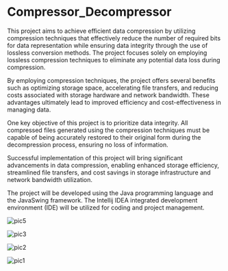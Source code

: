 # Compressor_Decompressor
This project aims to achieve efficient data compression by utilizing compression techniques that effectively reduce the number of required bits for data representation while ensuring data integrity through the use of lossless conversion methods. The project focuses solely on employing lossless compression techniques to eliminate any potential data loss during compression.

By employing compression techniques, the project offers several benefits such as optimizing storage space, accelerating file transfers, and reducing costs associated with storage hardware and network bandwidth. These advantages ultimately lead to improved efficiency and cost-effectiveness in managing data.

One key objective of this project is to prioritize data integrity. All compressed files generated using the compression techniques must be capable of being accurately restored to their original form during the decompression process, ensuring no loss of information.

Successful implementation of this project will bring significant advancements in data compression, enabling enhanced storage efficiency, streamlined file transfers, and cost savings in storage infrastructure and network bandwidth utilization.

The project will be developed using the Java programming language and the JavaSwing framework. The Intellij IDEA integrated development environment (IDE) will be utilized for coding and project management.


![pic5](https://github.com/MuniVinay9/Compressor_Decompressor/assets/137185193/422389c3-59bd-4661-ab39-67fcb6b36cd6)

![pic3](https://github.com/MuniVinay9/Compressor_Decompressor/assets/137185193/956e5391-e851-475b-9f3f-ef3c55a5803d)

![pic2](https://github.com/MuniVinay9/Compressor_Decompressor/assets/137185193/8de6fef8-0c08-41ae-bdb4-38a100e15ab9)

![pic1](https://github.com/MuniVinay9/Compressor_Decompressor/assets/137185193/c1dcfa52-44e9-415e-80e8-9f0ea736a8a0)

